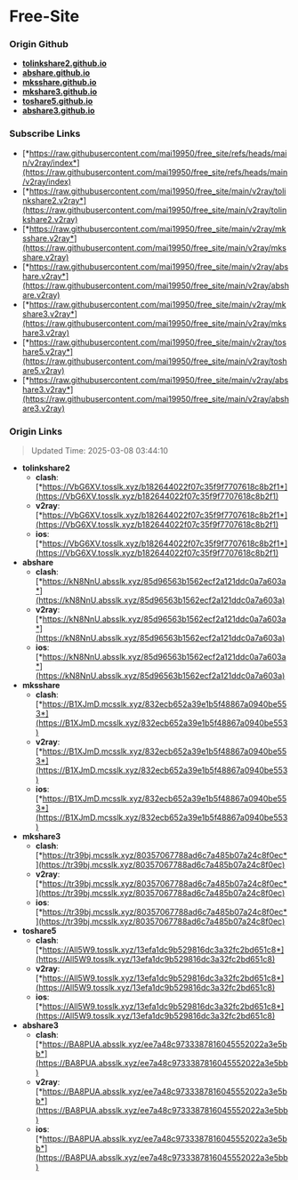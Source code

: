 # Free-Site

### Origin Github

- [**tolinkshare2.github.io**](https://github.com/tolinkshare2/tolinkshare2.github.io)
- [**abshare.github.io**](https://github.com/abshare/abshare.github.io)
- [**mksshare.github.io**](https://github.com/mksshare/mksshare.github.io)
- [**mkshare3.github.io**](https://github.com/mkshare3/mkshare3.github.io)
- [**toshare5.github.io**](https://github.com/toshare5/toshare5.github.io)
- [**abshare3.github.io**](https://github.com/abshare3/abshare3.github.io)

### Subscribe Links

- [*https://raw.githubusercontent.com/mai19950/free_site/refs/heads/main/v2ray/index*](https://raw.githubusercontent.com/mai19950/free_site/refs/heads/main/v2ray/index)
- [*https://raw.githubusercontent.com/mai19950/free_site/main/v2ray/tolinkshare2.v2ray*](https://raw.githubusercontent.com/mai19950/free_site/main/v2ray/tolinkshare2.v2ray)
- [*https://raw.githubusercontent.com/mai19950/free_site/main/v2ray/mksshare.v2ray*](https://raw.githubusercontent.com/mai19950/free_site/main/v2ray/mksshare.v2ray)
- [*https://raw.githubusercontent.com/mai19950/free_site/main/v2ray/abshare.v2ray*](https://raw.githubusercontent.com/mai19950/free_site/main/v2ray/abshare.v2ray)
- [*https://raw.githubusercontent.com/mai19950/free_site/main/v2ray/mkshare3.v2ray*](https://raw.githubusercontent.com/mai19950/free_site/main/v2ray/mkshare3.v2ray)
- [*https://raw.githubusercontent.com/mai19950/free_site/main/v2ray/toshare5.v2ray*](https://raw.githubusercontent.com/mai19950/free_site/main/v2ray/toshare5.v2ray)
- [*https://raw.githubusercontent.com/mai19950/free_site/main/v2ray/abshare3.v2ray*](https://raw.githubusercontent.com/mai19950/free_site/main/v2ray/abshare3.v2ray)

### Origin Links

> Updated Time: 2025-03-08 03:44:10

- **tolinkshare2**
  - **clash**: [*https://VbG6XV.tosslk.xyz/b182644022f07c35f9f7707618c8b2f1*](https://VbG6XV.tosslk.xyz/b182644022f07c35f9f7707618c8b2f1)
  - **v2ray**: [*https://VbG6XV.tosslk.xyz/b182644022f07c35f9f7707618c8b2f1*](https://VbG6XV.tosslk.xyz/b182644022f07c35f9f7707618c8b2f1)
  - **ios**: [*https://VbG6XV.tosslk.xyz/b182644022f07c35f9f7707618c8b2f1*](https://VbG6XV.tosslk.xyz/b182644022f07c35f9f7707618c8b2f1)
- **abshare**
  - **clash**: [*https://kN8NnU.absslk.xyz/85d96563b1562ecf2a121ddc0a7a603a*](https://kN8NnU.absslk.xyz/85d96563b1562ecf2a121ddc0a7a603a)
  - **v2ray**: [*https://kN8NnU.absslk.xyz/85d96563b1562ecf2a121ddc0a7a603a*](https://kN8NnU.absslk.xyz/85d96563b1562ecf2a121ddc0a7a603a)
  - **ios**: [*https://kN8NnU.absslk.xyz/85d96563b1562ecf2a121ddc0a7a603a*](https://kN8NnU.absslk.xyz/85d96563b1562ecf2a121ddc0a7a603a)
- **mksshare**
  - **clash**: [*https://B1XJmD.mcsslk.xyz/832ecb652a39e1b5f48867a0940be553*](https://B1XJmD.mcsslk.xyz/832ecb652a39e1b5f48867a0940be553)
  - **v2ray**: [*https://B1XJmD.mcsslk.xyz/832ecb652a39e1b5f48867a0940be553*](https://B1XJmD.mcsslk.xyz/832ecb652a39e1b5f48867a0940be553)
  - **ios**: [*https://B1XJmD.mcsslk.xyz/832ecb652a39e1b5f48867a0940be553*](https://B1XJmD.mcsslk.xyz/832ecb652a39e1b5f48867a0940be553)
- **mkshare3**
  - **clash**: [*https://tr39bj.mcsslk.xyz/80357067788ad6c7a485b07a24c8f0ec*](https://tr39bj.mcsslk.xyz/80357067788ad6c7a485b07a24c8f0ec)
  - **v2ray**: [*https://tr39bj.mcsslk.xyz/80357067788ad6c7a485b07a24c8f0ec*](https://tr39bj.mcsslk.xyz/80357067788ad6c7a485b07a24c8f0ec)
  - **ios**: [*https://tr39bj.mcsslk.xyz/80357067788ad6c7a485b07a24c8f0ec*](https://tr39bj.mcsslk.xyz/80357067788ad6c7a485b07a24c8f0ec)
- **toshare5**
  - **clash**: [*https://All5W9.tosslk.xyz/13efa1dc9b529816dc3a32fc2bd651c8*](https://All5W9.tosslk.xyz/13efa1dc9b529816dc3a32fc2bd651c8)
  - **v2ray**: [*https://All5W9.tosslk.xyz/13efa1dc9b529816dc3a32fc2bd651c8*](https://All5W9.tosslk.xyz/13efa1dc9b529816dc3a32fc2bd651c8)
  - **ios**: [*https://All5W9.tosslk.xyz/13efa1dc9b529816dc3a32fc2bd651c8*](https://All5W9.tosslk.xyz/13efa1dc9b529816dc3a32fc2bd651c8)
- **abshare3**
  - **clash**: [*https://BA8PUA.absslk.xyz/ee7a48c9733387816045552022a3e5bb*](https://BA8PUA.absslk.xyz/ee7a48c9733387816045552022a3e5bb)
  - **v2ray**: [*https://BA8PUA.absslk.xyz/ee7a48c9733387816045552022a3e5bb*](https://BA8PUA.absslk.xyz/ee7a48c9733387816045552022a3e5bb)
  - **ios**: [*https://BA8PUA.absslk.xyz/ee7a48c9733387816045552022a3e5bb*](https://BA8PUA.absslk.xyz/ee7a48c9733387816045552022a3e5bb)
